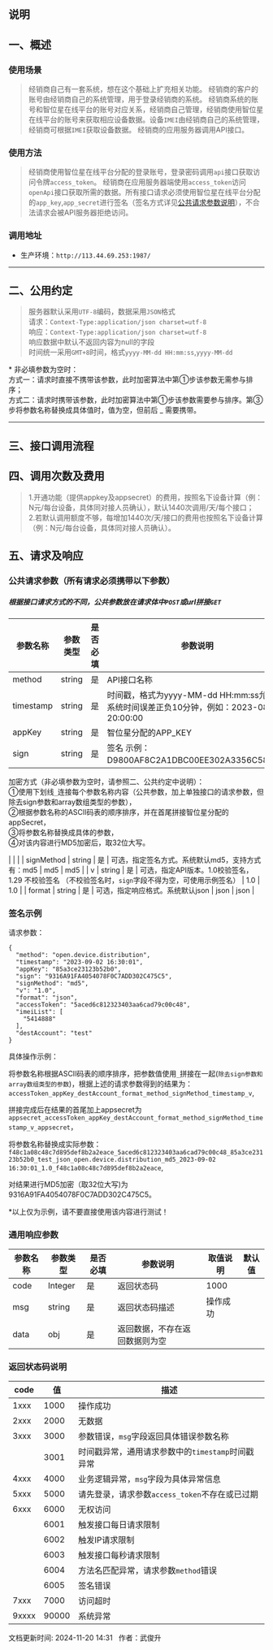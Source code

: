 ## 说明

## 一、概述

### 使用场景

> 经销商自己有一套系统，想在这个基础上扩充相关功能。 经销商的客户的账号由经销商自己的系统管理，用于登录经销商的系统。 经销商系统的账号和智位星在线平台的账号对应关系，经销商自己管理，经销商使用智位星在线平台的账号来获取相应设备数据。设备`IMEI`由经销商自己的系统管理，经销商可根据`IMEI`获取设备数据。 经销商的应用服务器调用API接口。

### 使用方法

> 经销商使用智位星在线平台分配的登录账号，登录密码调用`api`接口获取访问令牌`access_token`。 经销商在应用服务器端使用`access_token`访问`openApi`接口获取所需的数据。所有接口请求必须使用智位星在线平台分配的`app_key`,`app_secret`进行签名（签名方式详见[公共请求参数说明](#first_link)），不合法请求会被API服务器拒绝访问。

### 调用地址

+   生产环境：`http://113.44.69.253:1987/`

* * *

## 二、公用约定

> 服务器默认采用`UTF-8`编码，数据采用`JSON`格式  
> 请求：`Context-Type:application/json charset=utf-8`  
> 响应：`Context-Type:application/json charset=utf-8`  
> 响应数据中默认不返回内容为null的字段  
> 时间统一采用`GMT+8`时间，格式`yyyy-MM-dd HH:mm:ss`,`yyyy-MM-dd`

\* 非必填参数为空时：  
方式一：请求时直接不携带该参数，此时加密算法中第①步该参数无需参与排序；  
方式二：请求时携带该参数，此时加密算法中第①步该参数需要参与排序。第③步将参数名称替换成具体值时，值为空，但前后 \_ 需要携带。

* * *

## 三、接口调用流程
## 四、调用次数及费用

> 1.开通功能（提供appkey及appsecret）的费用，按照名下设备计算（例：N元/每台设备，具体同对接人员确认），默认1440次调用/天/每个接口；  
> 2.若默认调用额度不够，每增加1440次/天/接口的费用也按照名下设备计算（例：N元/每台设备，具体同对接人员确认）。

## 五、请求及响应

### 公共请求参数（所有请求必须携带以下参数）

##### 根据接口请求方式的不同，公共参数放在请求体中`POST`或url拼接`GET`

| 参数名称 | 参数类型 | 是否必填 | 参数说明 | 取值说明 | 默认值 |
| --- | --- | --- | --- | --- | --- |
| method | string | 是 | API接口名称 |  |  |
| timestamp | string | 是 | 时间戳，格式为yyyy-MM-dd HH:mm:ss允许与系统时间误差正负10分钟，例如：2023-08-25 20:00:00 |  |  |
| appKey | string | 是 | 智位星分配的APP\_KEY |  |  |
| sign | string | 是 | 签名 示例：D9800AF8C2A1DBC00EE302A3356C582D，
加密方式（非必填参数为空时，请参照二、公共约定中说明）：  
①使用下划线`_`连接每个参数名称内容（公共参数，加上单独接口的请求参数，但除去sign参数和array数组类型的参数），  
②根据参数名称的ASCII码表的顺序排序，并在首尾拼接智位星分配的appSecret，  
③将参数名称替换成具体的参数，  
④对该内容进行MD5加密后，取32位大写。

 |  |  |
| signMethod | string | 是 | 可选，指定签名方式。系统默认md5，支持方式有：md5 | md5 | md5 |
| v | string | 是 | 可选，指定API版本。1.0校验签名，1.29 不校验签名 （不校验签名时，`sign`字段不得为空，可使用示例签名） | 1.0 | 1.0 |
| format | string | 是 | 可选，指定响应格式。系统默认json | json | json |

### 签名示例

请求参数：

```
{
  "method": "open.device.distribution",
  "timestamp": "2023-09-02 16:30:01",
  "appKey": "85a3ce23123b52b0",
  "sign": "9316A91FA4054078F0C7ADD302C475C5",
  "signMethod": "md5",
  "v": "1.0",
  "format": "json",
  "accessToken": "5aced6c812323403aa6cad79c00c48",
  "imeiList": [
    "5414888"
  ],
  "destAccount": "test"
}
```

具体操作示例：

将参数名称根据ASCII码表的顺序排序，把参数值使用`_`拼接在一起(`除去sign参数和array数组类型的参数`)，根据上述的请求参数得到的结果为：`accessToken_appKey_destAccount_format_method_signMethod_timestamp_v`,

拼接完成后在结果的首尾加上appsecret为`appsecret_accessToken_appKey_destAccount_format_method_signMethod_timestamp_v_appsecret`，

将参数名称替换成实际参数：`f48c1a08c48c7d895def8b2a2eace_5aced6c812323403aa6cad79c00c48_85a3ce23123b52b0_test_json_open.device.distribution_md5_2023-09-02 16:30:01_1.0_f48c1a08c48c7d895def8b2a2eace`,

对结果进行MD5加密（取32位大写)为9316A91FA4054078F0C7ADD302C475C5。

\*以上仅为示例，请不要直接使用该内容进行测试！

### 通用响应参数

| 参数名称 | 参数类型 | 是否必填 | 参数说明 | 取值说明 | 默认值 |
| --- | --- | --- | --- | --- | --- |
| code | Integer | 是 | 返回状态码 | 1000 |  |
| msg | string | 是 | 返回状态码描述 | 操作成功 |  |
| data | obj | 是 | 返回数据，不存在返回数据则为空 |  |  |

### 返回状态码说明

| code | 值 | 描述 |
| --- | --- | --- |
| 1xxx | 1000 | 操作成功 |
| 2xxx | 2000 | 无数据 |
| 3xxx | 3000 | 参数错误，`msg`字段返回具体错误参数名称 |
|  | 3001 | 时间戳异常，通用请求参数中的`timestamp`时间戳异常 |
| 4xxx | 4000 | 业务逻辑异常，`msg`字段为具体异常信息 |
| 5xxx | 5000 | 请先登录，请求参数`access_token`不存在或已过期 |
| 6xxx | 6000 | 无权访问 |
|  | 6001 | 触发接口每日请求限制 |
|  | 6002 | 触发IP请求限制 |
|  | 6003 | 触发接口每秒请求限制 |
|  | 6004 | 方法名匹配异常，请求参数`method`错误 |
|  | 6005 | 签名错误 |
| 7xxx | 7000 | 访问超时 |
| 9xxxx | 90000 | 系统异常 |

文档更新时间: 2024-11-20 14:31   作者：武俊升